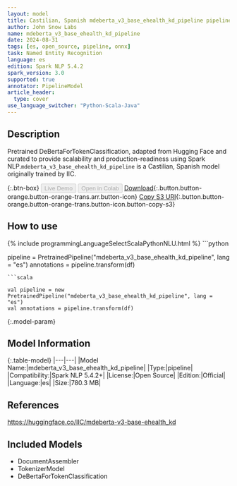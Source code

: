 ```yaml
---
layout: model
title: Castilian, Spanish mdeberta_v3_base_ehealth_kd_pipeline pipeline DeBertaForTokenClassification from IIC
author: John Snow Labs
name: mdeberta_v3_base_ehealth_kd_pipeline
date: 2024-08-31
tags: [es, open_source, pipeline, onnx]
task: Named Entity Recognition
language: es
edition: Spark NLP 5.4.2
spark_version: 3.0
supported: true
annotator: PipelineModel
article_header:
  type: cover
use_language_switcher: "Python-Scala-Java"
---
```


## Description

Pretrained DeBertaForTokenClassification, adapted from Hugging Face and curated to provide scalability and production-readiness using Spark NLP.`mdeberta_v3_base_ehealth_kd_pipeline` is a Castilian, Spanish model originally trained by IIC.

{:.btn-box}
<button class="button button-orange" disabled>Live Demo</button>
<button class="button button-orange" disabled>Open in Colab</button>
[Download](https://s3.amazonaws.com/auxdata.johnsnowlabs.com/public/models/mdeberta_v3_base_ehealth_kd_pipeline_es_5.4.2_3.0_1725115105434.zip){:.button.button-orange.button-orange-trans.arr.button-icon}
[Copy S3 URI](s3://auxdata.johnsnowlabs.com/public/models/mdeberta_v3_base_ehealth_kd_pipeline_es_5.4.2_3.0_1725115105434.zip){:.button.button-orange.button-orange-trans.button-icon.button-copy-s3}

## How to use



<div class="tabs-box" markdown="1">
{% include programmingLanguageSelectScalaPythonNLU.html %}
```python

pipeline = PretrainedPipeline("mdeberta_v3_base_ehealth_kd_pipeline", lang = "es")
annotations =  pipeline.transform(df)   

```
```scala

val pipeline = new PretrainedPipeline("mdeberta_v3_base_ehealth_kd_pipeline", lang = "es")
val annotations = pipeline.transform(df)

```
</div>

{:.model-param}
## Model Information

{:.table-model}
|---|---|
|Model Name:|mdeberta_v3_base_ehealth_kd_pipeline|
|Type:|pipeline|
|Compatibility:|Spark NLP 5.4.2+|
|License:|Open Source|
|Edition:|Official|
|Language:|es|
|Size:|780.3 MB|

## References

https://huggingface.co/IIC/mdeberta-v3-base-ehealth_kd

## Included Models

- DocumentAssembler
- TokenizerModel
- DeBertaForTokenClassification